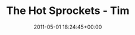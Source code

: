 ---
title:		"The Hot Sprockets - Tim"
type:		"photos"
mediatype:		"upload"
location:		"Louth, Ireland"
date:		"2011-05-01 18:24:45+00:00"
album:		"music"
filename:		"tim-hot-sprockets.md"
series:		"vantastival"
cl_public_id:		"music/tim-hot-sprockets"
cl_version:		1497004910
format:		"tiff"
bytes:		7885960
width:		2560
height:		1440
colours:
- "#032B35"
- "#102B2F"
- "#014A66"
- "#6FBED8"
- "#102625"
- "#062221"
- "#00060F"
- "#47758A"
- "#055E6A"
- "#190E0D"
- "#0F0F0D"
- "#0B96C0"
- "#0A0C13"
exposure_mode:		"Manual"
program:		"Manual"
aperture:		"6.3"
focal_length:		"95.0 mm"
iso:		"3200"
shutter_speed:		"1/200"
metering:		"Multi-segment"
flash:		"Off, Did not fire"
white_balance:		"Custom"
colour_temp:		"7700"
has_crop:		"false"
orientation:		"Horizontal (normal)"
camera_model:		"NIKON D7000"
lens_info:		"18-200mm f/3.5-5.6"
artist: "Matt Finucane"
x_resolution:		"300"
y_resolution:		"300"
---